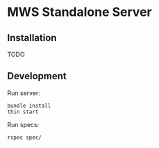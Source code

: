 # MWS Standalone Server

## Installation

TODO

## Development

Run server:

```
bundle install
thin start
```

Run specs:

```
rspec spec/
```